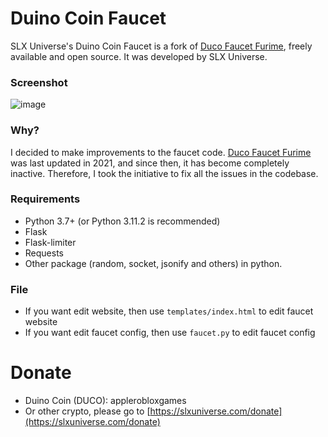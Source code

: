 # Duino Coin Faucet
SLX Universe's Duino Coin Faucet is a fork of [Duco Faucet Furime](https://codeberg.org/Furim/Duco_Faucet_Furime), freely available and open source. It was developed by SLX Universe.

### Screenshot
![image](https://github.com/SLXUniverse/DuinoCoinFaucet/assets/109912460/2f5b9294-36c5-4d33-9b18-eb20cc66652e)

### Why?
I decided to make improvements to the faucet code. [Duco Faucet Furime](https://codeberg.org/Furim/Duco_Faucet_Furime) was last updated in 2021, and since then, it has become completely inactive. Therefore, I took the initiative to fix all the issues in the codebase.

### Requirements
- Python 3.7+ (or Python 3.11.2 is recommended)
- Flask
- Flask-limiter
- Requests
- Other package (random, socket, jsonify and others) in python.

### File
- If you want edit website, then use ``templates/index.html`` to edit faucet website
- If you want edit faucet config, then use ``faucet.py`` to edit faucet config

# Donate
- Duino Coin (DUCO): applerobloxgames
- Or other crypto, please go to [https://slxuniverse.com/donate](https://slxuniverse.com/donate)
